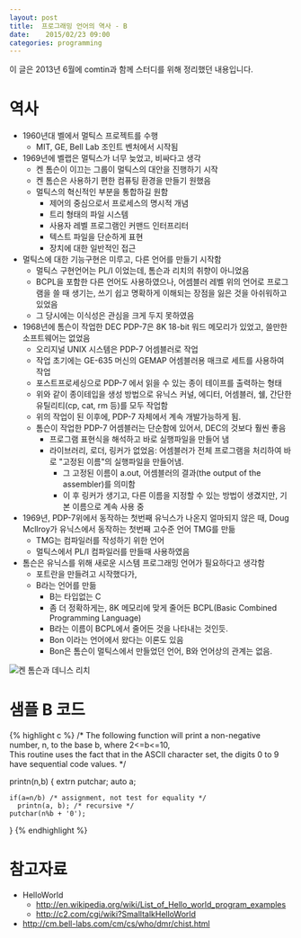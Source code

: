 ```yaml
---
layout: post
title:  프로그래밍 언어의 역사 - B
date:    2015/02/23 09:00
categories: programming
---
```


이 글은 2013년 6월에 comtin과 함께 스터디를 위해 정리했던 내용입니다.

# 역사

  * 1960년대 벨에서 멀틱스 프로젝트를 수행
    * MIT, GE, Bell Lab 조인트 벤처에서 시작됨
  * 1969년에 벨랩은 멀틱스가 너무 늦었고, 비싸다고 생각
    * 켄 톰슨이 이끄는 그룹이 멀틱스의 대안을 진행하기 시작
    * 켄 톰슨은 사용하기 편한 컴퓨팅 환경을 만들기 원했음
    * 멀틱스의 혁신적인 부분을 통합하길 원함
        * 제어의 중심으로서 프로세스의 명시적 개념
        * 트리 형태의 파일 시스템
        * 사용자 레벨 프로그램인 커맨드 인터프리터
        * 텍스트 파일을 단순하게 표현
        * 장치에 대한 일반적인 접근
  * 멀틱스에 대한 기능구현은 미루고, 다른 언어를 만들기 시작함
    * 멀틱스 구현언어는 PL/I 이었는데, 톰슨과 리치의 취향이 아니었음
    * BCPL을 포함한 다른 언어도 사용하였으나, 어셈블러 레벨 위의 언어로 프로그램을 쓸 때 생기는, 쓰기 쉽고 명확하게 이해되는 장점을 잃은 것을 아쉬워하고 있었음
    * 그 당시에는 이식성은 관심을 크게 두지 못하였음
  * 1968년에 톰슨이 작업한 DEC PDP-7은 8K 18-bit 워드 메모리가 있었고, 쓸만한 소프트웨어는 없었음
    * 오리지널 UNIX 시스템은 PDP-7 어셈블러로 작업
    * 작업 초기에는 GE-635 머신의 GEMAP 어셈블러용 매크로 세트를 사용하여 작업
    * 포스트프로세싱으로 PDP-7 에서 읽을 수 있는 종이 테이프를 출력하는 형태
    * 위와 같이 종이테입을 생성 방법으로 유닉스 커널, 에디터, 어셈블러, 쉘, 간단한 유틸리티(cp, cat, rm 등)를 모두 작업함
    * 위의 작업이 된 이후에, PDP-7 자체에서 계속 개발가능하게 됨.
    * 톰슨이 작업한 PDP-7 어셈블러는 단순함에 있어서, DEC의 것보다 훨씬 좋음
        * 프로그램 표현식을 해석하고 바로 실행파일을 만들어 냄
        * 라이브러리, 로더, 링커가 없었음: 어셈블러가 전체 프로그램을 처리하여 바로 "고정된 이름"의 실행파일을 만들어냄.
            * 그 고정된 이름이 a.out, 어셈블러의 결과(the output of the assembler)를 의미함
            * 이 후 링커가 생기고, 다른 이름을 지정할 수 있는 방법이 생겼지만, 기본 이름으로 계속 사용 중
  * 1969년, PDP-7위에서 동작하는 첫번째 유닉스가 나온지 얼마되지 않은 때, Doug Mcllroy가 유닉스에서 동작하는 첫번째 고수준 언어 TMG를 만듦
      * TMG는 컴파일러를 작성하기 위한 언어
      * 멀틱스에서 PL/I 컴파일러를 만들때 사용하였음
  * 톰슨은 유닉스를 위해 새로운 시스템 프로그래밍 언어가 필요하다고 생각함
      * 포트란을 만들려고 시작했다가,
      * B라는 언어를 만듦
          * B는 타입없는 C
          * 좀 더 정확하게는, 8K 메모리에 맞게 줄어든 BCPL(Basic Combined Programming Language)
          * B라는 이름이 BCPL에서 줄어든 것을 나타내는 것인듯.
          * Bon 이라는 언어에서 왔다는 이론도 있음
          * Bon은 톰슨이 멀틱스에서 만들었던 언어, B와 언어상의 관계는 없음.

![켄 톰슨과 데니스 리치](http://upload.wikimedia.org/wikipedia/commons/3/36/Ken_n_dennis.jpg)  

# 샘플 B 코드

{% highlight c %}
  /* The following function will print 
  a non-negative number, n, to the base b, where 2<=b<=10,  
  This routine uses the fact that in the ASCII character set, 
  the digits 0 to 9 have sequential code values.  */

  printn(n,b) {
    extrn putchar;
    auto a;
 
    if(a=n/b) /* assignment, not test for equality */
      printn(a, b); /* recursive */
    putchar(n%b + '0');
  }
{% endhighlight %}

# 참고자료
  * HelloWorld
    * http://en.wikipedia.org/wiki/List_of_Hello_world_program_examples
    * http://c2.com/cgi/wiki?SmalltalkHelloWorld
  * http://cm.bell-labs.com/cm/cs/who/dmr/chist.html

